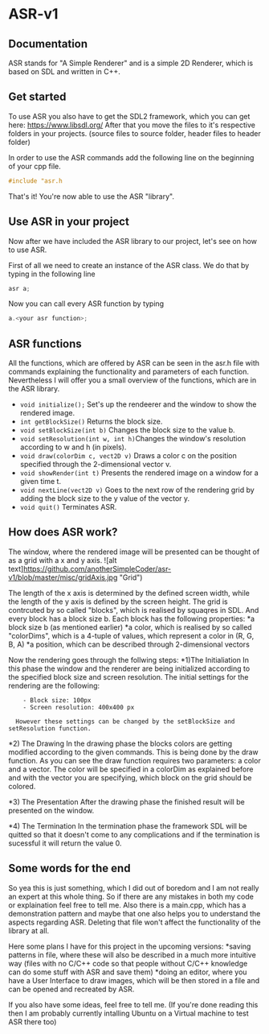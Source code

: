 # ASR-v1

Documentation
-------------

ASR stands for "A Simple Renderer" and is a simple 2D Renderer, which is based on SDL and written in C++.

Get started
-----------
To use ASR you also have to get the SDL2 framework, which you can get here: https://www.libsdl.org/
After that you move the files to it's respective folders in your projects. 
(source files to source folder, header files to header folder)

In order to use the ASR commands add the following line on the beginning of your cpp file.

```cpp
#include "asr.h
```
That's it! You're now able to use the ASR "library".


Use ASR in your project
-----------------------
Now after we have included the ASR library to our project, let's see on how to use ASR. 

First of all we need to create an instance of the ASR class. We do that by typing in the following line
```cpp
asr a;
```

Now you can call every ASR function by typing
```cpp
a.<your asr function>;
```

ASR functions
-------------
All the functions, which are offered by ASR can be seen in the asr.h file with commands explaining the functionality and parameters of each function.
Nevertheless I will offer you a small overview of the functions, which are in the ASR library.

  * ```void initialize();```              Set's up the rendeerer and the window to show the rendered image.
  * ```int getBlockSize()```              Returns the block size.
  * ```void setBlockSize(int b)```        Changes the block size to the value b.
  * ```void setResolution(int w, int h)```Changes the window's resolution according to w and h (in pixels).
  * ```void draw(colorDim c, vect2D v)``` Draws a color c on the position specified through the 2-dimensional vector v.
  * ```void showRender(int t)```          Presents the rendered image on a window for a given time t.
  * ```void nextLine(vect2D v)```         Goes to the next row of the rendering grid by adding the block size to the y value of the vector y.
  * ```void quit()```                     Terminates ASR.
  
  
How does ASR work?
------------------
The window, where the rendered image will be presented can be thought of as a grid with a x and y axis. 
![alt text]https://github.com/anotherSimpleCoder/asr-v1/blob/master/misc/gridAxis.jpg "Grid")

The length of the x axis is determined by the defined screen width, while the length of the y axis is defined by the screen height.
The grid is contrcuted by so called "blocks", which is realised by squaqres in SDL. And every block has a block size b. 
Each block has the following properties:
  *a block size b (as mentioned earlier)
  *a color, which is realised by so called "colorDims", which is a 4-tuple of values, which represent a color in (R, G, B, A)
  *a position, which can be described through 2-dimensional vectors
 
 Now the rendering goes through the follwing steps:
  *1)The Initialiation
      In this phase the window and the renderer are being initialized according to the specified block size and screen resolution.
      The initial settings for the rendering are the following:
      
        - Block size: 100px
        - Screen resolution: 400x400 px
        
      However these settings can be changed by the setBlockSize and setResolution function.
  
  *2) The Drawing
      In the drawing phase the blocks colors are getting modified according to the given commands. This is being done by the draw function.
      As you can see the draw function requires two parameters: a color and a vector. The color will be specified in a colorDim as explained before and with the vector you are 
      specifying, which block on the grid should be colored.
      
  *3) The Presentation
      After the drawing phase the finished result will be presented on the window.
      
  *4) The Termination
      In the termination phase the framework SDL will be quitted so that it doesn't come to any complications and if the termination is sucessful it will return the value 0.
      

Some words for the end
----------------------
So yea this is just something, which I did out of boredom and I am not really an expert at this whole thing. So if there are any mistakes in both my code or explaination feel free to tell me. Also there is a main.cpp, which has a demonstration pattern and maybe that one also helps you to understand the aspects regarding ASR. Deleting that file won't affect the functionality of the library at all.

Here some plans I have for this project in the upcoming versions:
  *saving patterns in file, where these will also be described in a much more intuitive way (files with no C/C++ code so that people without C/C++ knowledge can do some stuff
   with ASR and save them)
  *doing an editor, where you have a User Interface to draw images, which will be then stored in a file and can be opened and recreated by ASR.
  
If you also have some ideas, feel free to tell me.
(If you're done reading this then I am probably currently intalling Ubuntu on a Virtual machine to test ASR there too)
